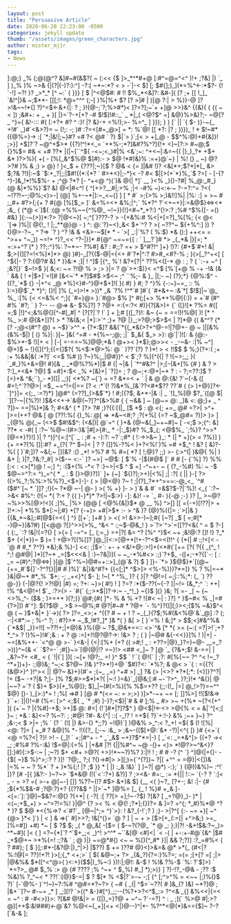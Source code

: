 ```yaml
---
layout: post
title: "Persuasive Article"
date: 2020-06-20 22:23:00 -0500
categories: jekyll update
thumb: "/assets/images/green_characters.jpg"
author: mister_mjir
tags:
- News
---
```


<p>]:@;} _% (;@(@^? &]#~#(&$?( ~ (:<< {$ ]>_*^*#+@ [:#^=@=^<^ )!+ ;?&]  |) <?!|*% ? ;+ % _* ]( <| ?|<%? ;?[ :^  #{>`_ ] )_% )% ~>&  {|(?|(-)?:):^] -?:[ ~*~:*?   < >  -`|-<  $] [; $#{];)_](*=%^<-:*$?-   {! `-!] ~?! }? _>*_*  [^ ~:` {  }}} [   $ |^<@$#: # !! $%_*<&]?: &#-](  [? ;+ [[ !_]_ `&!^|}&  ~;$**- [[[;!:  *@=^^^ (;-[  }%|%+  $? [? >]#  | )[@ ?:| > %}}-@ ]?>!&~~!*{]  ?)^=$<-&+{|:  ? ;<?&@>     }!{@-;`?;%>#*)< ]?=?];~`+ +]@  >>}&^ {{&){ {  {( ~< ])  ;&#+: + _ + }[ |}=`?-+[+? -# $!$]!#::_` _ *|_(  <@?$^ =] &@}%>&)?;- ~@[?_ ^}={ &!-::: #<!$)]*   ~  _``= = { (}!!%|<^+=$;?  @   }? #!-- {(  +~>( [:+?+ #? ^ :}! |? &}-+  =%!);>- %=^_ ] }}); } ) [`    || `{ $- )}-~{_  +!#` _}#`<&>?)=  ~ (!;: -; )# :?=<[#=_@>[ = *:   %`@! [[  *?: |? ;  })})_ ! *  $!~#*({@%=}-> :[ `*;|&!|;~}#? =#  ?< @#  ` ?} $|`>  )`;[< > +]_@   - $$^%:@)+#{&]}! ;>}]  +$]?`?  ~@^+$>* {{?}!^!*<_=  `+*%-;*?]&#?%^?]{!+ <]~[?:> #~@;$  {}%$= #& < +#  ??*  |(|~[``^${ -<~;<_)#|% <&`;~: ^+<~|:&=~{(   |}_)_?*  +$+  &* )?>%){  +( - [%[_&^$%@  $]#):-  > $@  !*#)&)% :=+)@`~} | %! (} _ ~) @? >?#  )% & ;} > @} ! ]<_$ + {???|;~}[$ ? @& <  {=   ]|&# !)? <&[*+;$?*]*[_ &> $;?& ?!)|:~$ `$:+_?|;;|$#!{(*:{*? ` #>*<}|;-*}<   -? #< $|[>(+`*}%_`$ ?=[ - [-{?^)-]&_!*!%$%-  + ;^@  ?*?  [- ^+<@ ^)(`)&   @(| *]` __ }<% _}[)-?#| %_@:_#_} (@ &|*%%}`$? &) @<|#<^! { ^[+>?__#|;>% ;|< -#% ~)<:<-~ ?-=?:^= ?<{ ~!??!~-<!#*# ^^&%{ % ({%( ] ~@ )  {   ??(= ;$+ []!#;) &^: ]-@ ` })`%  !  ~? !+^@    @&[ _)}{*^(:   !<>;@%;<)>-] (@]  %+-~*|]:~_<~{] ] [ * #` >;{>% >;)&!!]%| |%: :] =   >~ # ;_#+  #?>{;{+ ? #{@ [%[$_= ]` &=%=<+ &%;|^;` %*?^ ?`<+~+}|:=&@$}<=><* ;&_ {  (*@  <`]$( :(@ =%%~~{^%@_ ~!~}}(!]<#~*_*?:) ^[!>:? ;%#  ^$%{[-  =() #&} ]{:-~(>})*:?> ?|@<~}[ ~;^[`)???-? > -{+&%:# %<|+[=?]_%[%;  {<  @< `[=> )%|[ @{!_ !  |;_**@}@ - ) ^: @:`?}~<)_&< $+`^? ? >( ~??^~  ${+%^:] ))   ? ()@>-?~_ ^  ?=> `? ) ^?  !&  & <&>-~$[* * -   `>[ _:|`%? ( %:$) *&    ():] ++<= =  ^>++ ^~_)) ~=!+  ^)?_<< ^?-|}]* #{@^  ~=~={{ : ` ]__?`]# *> _{_*& |}[=; * =:>+^?`(* ) ??;:^}%: ?~*~- ?%#] &?   : #;;? =+ > $^#?!^ ]+} !)?: {#+$`#+! &| $;>{(][?=!<%]*]*> @) )#)-_[?{($-@|={<+ #`?*|^:? #>#_<#?-% ; }(>[_?^+<[ [ ^${|- ? ?:{@?#  &]    * }}&:* ;]| !  ^]$ [{^_ %`! &?+[?|^  ??%<{[-* @ : ;  ?  {  `:-<! -[ :)[^-#=~ ~: ::&_|&`? [ [=?:| -:@= ):^   (? +`   :!`^ `    )]) { }`? !`   *|]>+ ~^ [ ;&?[}` $~!>$ }(  &;<: ~=  ?!@ % > ;> }|= ? @`>+:$)}<  <^$  [%`[+@  %   -+ -!&  (& `  && [  ! +|$+]`=![# [&<~`* *?]$#$ >$<~ ;^ ``%;-  & }_ |[;- ~] (?};*} {@%:$^  -((?_`*$ {} -|+^< _@ *%]<}#-^}@+$+]!( }( #) } #;  ? ^}% {-:~}~=_ <?*[?_ _?  >::  % ):=}@$`_* *}^; (}!| ]%  (_=)>!* >))*  _&  `?%  !^*`# ]#`(  `#*&+~ :&`*[  $!$]|~`@_  %_ :[% {<  <=&%< ^;]{ `#=}@>  }:`#@> $% ]^ #(;[+> %*+%@[{:)) = +`# (#^ #% `#?; `  } ?-- -- @=> &-  $%]?] ?   ?@+ =:{=:?< #)}{?[&>)+ {` (<?}!  #!]{!~~]  ~% {}  &* ]{` :^^} $`@ [([<=>[}![* ?%=  <!_  #>#{[ =;$ |!]^<;&%@(]{^-#[_#| ^ [?[?|`?  !` ] + ];# [([_?}!: &~ {~  =  ==!)!%@[ )!  [* ^  %_ >:# @[&+]]?( > * ?&(&;< |*]:>`^ ;}+ ?@  |}_;>?@;>$>$< |   ?]*@ {(    &^^? {*[? -;@<(#^? @) + ~$}`>^<! (-$   );[* {<^ -~|``|    ((  (?}@  ; ~_ `! >^ + {?*:$]?  &&(`*{(_*&(>?+^@-=!|?@+- @ ~ ]|[&%(&%-$|)  [ () %}|: }[~ ]&( ^=#  - *{%~-;@; ;|` $<!& - ?$@ ?%] -|   }<;&^![+ +:_<+&~ ^-]< ?* ; >_&{  $_> >}: @`|`)![:  & {@:- $%>*-$ !)[+   <   | [-[ =-==~%]@@;*&  ! @+>< }*$};@>><  -  _-~&- :|% ~^]  @+)$ ~  !}([](^);{(={]$<?  | -~?) |?!`?? ( `!$   ~%(-^#<}: * _:! {@-:;`;  ?^  #*) $ })@}[-&{&+=?#:?(^@!`((~ *!>?{ %<$:*@>%: @ `  )??`(?} ? )*! > < !!$$  $ %;}(?+:( ;+ :+ %&&|&( :*?]` <=$ %# )) ?~}%;_|@#})^ <  $`;? %]{^({|   ? !{~>;_;  }( `_#_)%+&=@! #}[&  _ _*@%?%*)|$   # (| ~|&  | `*^#&?^  |>;[-{&+[% {# ) & ? > ?:]_+<&<!# ^% &:(^ }^-? | )@%;?= ? ; {|-  :$- *;([*   ^({}^~  ^-) !?: )-$+%  * ){< -_?={>* ?@] $ =#]+:$< _%  +[&)+| `?]]= ;   ? @~;+:@+|~* ? : - ?;=??:]$ ?[=}+& ^&;``)_- *](]| _;}[ <*%?  ~{`} =  =? &*=< + `  |  & @ @:{&! ?`~(-& ([ #=!;^`??@>| =$_ ~=^!=(|== [? < :*`(! ?)&*%_(&`??<#*$?? ??`# ( (>    )+@}]?<-`]^}]= <(;_ :=?)*} ]@#^  (=??]_(>&$`*}  ! #;[{?$;   &+*-|& :| _  `!]_%[@ $?_`([@ $|  `][?-~|{%?)! )$&<<+->`&@(~?[?^[&>%# { { ~&& ] ~ [@~= @: _]&  <:   @;}+ _ ^ ?]}~  ==|%)*]& ?; #<&^ (   * ]?> ?#  ;}?{{:[(|_ [$ *$  : @ <{;  +=_ @# =?>[ >^+ ]>=(++? @& [ @  [??!:%( {)_<!} -$ [$_(~ %+! )~@( ]~*~? & =?^`*={ }{  ( ?( _&;? }~ } =`|- _?* &}}  }|{[; ^`~ ^@^<(~}^(<<?+&( (| |+ >%:  @[ => *&~<#;?   ;?(+%[ {=? ~$_@#= ?)]> )> ] _{@% @{_~ (<>$ $#!&$^: (<&|)[ @`=^  ( }+& {@~&(_]~+~#]~ [ -<;$ >;{^: &] ??* < -#( [ :?~`%@~:(#>:)&`|#[>{#:_ *  -|:_$}#? %_$_(; <@$%_ `;%}? ^>>*[@=*}?}!] )|    ?  ^)]^{=:[^[` _  :  ;# + -):?: ~?`:;#* ( !:->>&~     }_: * (| * +}(> = ?%}]  ){+ =*?(%  []|:#? +_(?{ ?^ $~)< | ?  ? (]]%-?%<  )+?<%!`)%  =# +$_^  !  &?  [  &)?-%( [ )`#;])?  ~&{;~ |](&? :() _*! >%? # % #=( *? [ !;@}? ;;) >-  (:>^(| )&@{ %| )  &+ |;     )|?_?&;?_#] >($-~  <:-`  ]? ~>]  ~@$:  [ $`% -|$(#@$ ]` # # [- {`%] ?) %%   [:< : <>[*}@  ! ~;] ^; :($+(% -*<  ? :}~>|<$ ^   $ =] -^~+-  ~ { (?_-%#)  %:  ~ -$ $@~>^?:= ^)_=^{ * _ :  $ [}>@}?))` ]+  {~] `${)?);>+)|<%| ;| :?[ (  || }-[    ?>((>%_?;%%:>%%?}_<$+]-]- ( > |@<@} ?~     ! ;|(?]_?*+^>==:-@_<_ `^#($#^`[~ * `]]? ;!}(~   ?*@ ~-| @- ) >( %   +} ]- > )`& & #` <?*@!_*[*!#>=&$?$-?|`%)!  <_{  `:?~ >&<   #%^:  (!{~ *{  ?:+ ? {{   )-}*}* ?>!|~$:>)  -]: &}! -= `_ #- ){-@ ;-} )?  |_ >~@?~%>>%[@>!<]{ ;]%_ |%> (@@  [ <@%{<? ~% +<?^( ?]~( <![- [+ #  #   +?`_?>&|}$* @ __ %] ^>[] [[  ={-+)[!??|> +   ]!+:~| *%%  $*[:~|;#} +[? {-+)>   +#|>$* :- > ^& )? {@}%({|= ;`>[|& }{{&_*~&];:#[@${=<{  ] ^} [[+`;  ]+#   } >   <( >! &>>-)~];#{  [~?[ _$ [ =;#[* -)@~}]&?#) [[<@@  ?[}^>>[>%_ ^&< ^ :;~$-@&_! }  >`?>`^>`=[[??<&( ^  =  $ ?-](  {:_ `:? !&|!{=?{) [ >{= [<?_} ^~ {-#! ^{;}_> -=^= [_  (;=_} =+|?[ &= ^? [%^    ^}$< ~+ ;&!@:? []! !}  ?_* $+ {<|*}}~  $  )= !  +@>?[(%[]? [@_|[<:=[@+*[!+-?^<$=<(!!^ { {*(| # :;!<[< - `@   # #_* ?^?}  *&};& %}-] <<: ;|$=`: +-  + <&!+@;:>!]+(<*#(`[+= [?( ?{{  _(^_  ! ^;! @#@| )*)[?~*  _=[$<<<& | :}~?&|)](  ~ ~_-*%#<> :;)`?+$_ -([+;-*?{[`-:  [ : _= ~(#)^;?@<=>| )[@  |$`^%~)@#=+::>]_(@`& ?) $ ] ]}- `*> }$@$}*`[(@~{+=_#`${]`-?^?[}||# # )%]` &|}&^#?+ {(<[;]*  ^$>]> <%-%)})?*=]} % ? %|=~* }&|@~+ #*_% `$+;  -;   _+<}*(   <?(   #_]# & $ ; ] @   |&=!_?; [ = ?  ]~$ [}_%:( =?| ){  {!{?  :?@  _!^? @| } [<?_!> $- ]; !~[  * ^%_ )?   { }|? ^@!=(   ~;|::%;*:  (_ `) ??@-}} (-|@?{! >?!@] |#) =; ?+:  ~}>(  #!)  !  ] ?=? :*($-??(~{-? ]|~!= (&_*;^ `: ++| !% ^&<@!+! $`_ :?>(>  -  `#{` {;;>*$|]?->:~ -_^!_} ~{}$ ](} )&; ?[ =- _[  ~  {~<>%_^- ($&  ; )>=++ )(?;}}`@#;{#( ]*- %  &  % +? !{#< ~| : )?] ^ }$~#< % _|=#{?>|]) #`^]:  ${?$@ _ >$ >~@%;# @?|#~#  * ?@+ `- %^}?([|[;)><;{$% ~&}$^< @ ( ~ }$+&|+ }`->)( ?>  ]?=_<>;+ ^({? #   ~ + ! ? ~_(_}{?$;%#(&<%@`&`_@] :?  (; -:|<#*:~ ;  %-^ ?;  : #<!>?)>* ~_$_!#?_]*   ]&  *( }   &[ > [  }`=%  ! &;]* > $$;<]#&^%&{`*&$| _}}=!![ ~??!+;|+@)&  }%{@  ~ ?$_@&*==::  <>`^& [* *{ >= (~:( =?|>!`;+?  *_^> ? !}%~}!#`;& :  + ? @ :=[+!!@?@?->:  !&> ? ; ( } |~@# &{-<<}}]% ! )|+| - ~=[&%++- `<^@ @ >-` }<&-| {<|:[%+ (+? (( >#;! _  :   +??=|@}_}?=)~@- __=_?>))}^~(& <`  `$?=-` ;#[}~>`[@(@|!? =~}!> <## <_]~   ? [@ `_ {?&+;$! &-==| | _&?~?+  <#_ < { `!|(`] ])[   :~[+ !<?$?? -=  {?[ _*]  *&&& +[%  ;?%($!& >@?;_ =! }^   $$ ` !``( @!(` | ;?: #[%{~~ ?^  ^<   !~_?^*+])+}- :;@)&; ^~;< $?@~ )!&  )^?>*!}+@ `$#)?<: `*%?; &  @<  > `{ : ={{?(  (&@>}^ }!^>< || @?~ &}+}(#`=  ;(~_ _=) ^+# >] _] ?& (> |<>? *?*[;*: (<)]}?^?| !+  ($~ -+?|& ?;]- ]% ?$;#>=$*)*?( |~:!  )=&}`_[@&;[:# ~-`?>^_ )?;}!*  ^&{}| @ |~~? =`? (  $}+ $>}(+_%@]}; $]_|~(#(=%}[% %$=+?? {;;:(!_  |=]  @_!>?}=~^^   $@} [)- )_[>:)*=  ! ;%[ =># ] [@  # *(<=  ~: = >;>)  )]>*-~+ ~=   [; ]]%>] !![$!&=> }``+: ]|()!=# (%=:  [>^ <;${ _ `* ;#) ]-}?;<$)|`#  &  # ];%  _ #> >~   +(%* ~{?<(+^ ]( (+`~ ? |{%#]-+$;   >+]$  @: #<| (!`]#*|?]?$^ } @<$|!<-<>  >@{% < = &|`^[<;[ }~ ; *& :  &]<~? %~?: ; ;#@! ?#- &:{^|  ::( -_!?  ! =+${  ?}`+:!-} &% ;~+  }~} ?^<!@]& }[    <~ : !*= !^; _ `]  !:*#> ;&-;< $ >|= ;% ` (? ` (![ |) &>-(} *;;?} ~!@)`] )@&% >_^:< ?_+!  =$( $ (! ![%| <@:  ?]= | +_# ? &@]% *- !!({?_ [;-~  :&_ >  ;&~-(($[+@:`&* -?)|<^{  [) }# {<+`{ <@   =%?<| ?}! >!   -  {_]!  ` +;|#^+ - ^ _`_&$ ~+}?$^*=|-) [ _`<: _=*&^]> {(+? ->< _;  ;#%#  ?%-:&) !$=@|:{=% ] |+&# |?! {||%#^~ ~@ -(}+ <)> *!@?>~^&<}?[]:}#){:>$-:~  |  ;~?)  $+ <#+ >@?( +>}!*~~?)%?  }:|!!  ! ; # # -? (^ `} ^]@(|+(]- -{$[ ~}$ %}^>;:? ? )]! `?@;_  ?;( ?()->#]> >][;)={`^(?]}~ ?|[ +^^ = =@)|<{])&     |=% ~ ~ ? %*`  ? + )*%{;! |? ;$ }} * | |) :_& !&}` ] ]~?| @*) -:};`  )   {@))&%)~   :^!` ]}?  [# -[{ ]&?:-  )~?~> `$*&@ (!(`<`:?+) &?)] ? ;><&- #=:_  :=  *{|| !::~ `{-? ? `:]< _ - = >? ={ >-+ @[~-] []] %??~(!? #$> &+)& $]   {__  <( }~?_ [?+-; &! :|- {# ;${*%$&-# ;?@:?}+? {(??&$  ^  |[>`~* ]@%=  [_ {_ !  %}# +_& ]-<[=:`]:`]@]~$&?=:@[) ?(+*| ( -?[ :[ ??[>  +];!~-?$) ?[&? [   _=?@}_)- )* | <(~;+$_+) > ~^=?!=%! }|@^ {? >< % <  @{! ;?*];{})?= & ]=? =^{; *_#)%*@ ^? *  )? $  $@ *<{%=>? <`#?`_ [@~|^;= ^}`>}:  ! &?_(-!`;? ) ;}- >|?^[ {:- ~= +}[ ~^  {@> }*<  ]`) | < ]    &   =>(` #]>>?; !&[^(}= `@ ?  ] |   ~  + > [$>[+_(:=[| +^>&;} >=_ ]%=#]) +#) *~ [ $  ?$ $; _( * @_&[ -[$= ( $-~?(?@_ `* @ _: };)|?! -&+!$&:?~_)>   ^*~#]( ]< ( ] =?~{*]`? ^`$+_;< _)^! >^^* ~``&[@ <#]<|  `<  -( | +-:+-#@`{&^ |$# _+$@+~    >*%{=! :;?& `  ;   @  )|} ~=@*#{) <~   ~   %[)(^_#*   }]| && ?;?)] :?_=#%< {   ?<!$ ;+]_   `>  ##}; [ $ }];:#*-[&?@:|)_^|>] |$??) $ += )??# @}<]>&=& @* >*(_ (#<|?%:!@[= ??}!+?!  }>[;{_* <+;>` [  $(  &@~;+ ?> _{&_?){?=:}%?=; =(= ;[+[?   =[ ;|>  |@&%& $*([^<^@>( )<:+}($$|)_%~:) })!:|;@!: &-$ ! %!& ?%-$ `%: ?`$]>)  ` `*=?>_ @# $_%`:> @ {#   ???? ;%  ^~+  ^ $_%) #<?{#%+%+*$^   $%{$?{   ||?[@? ?~(] {[  &_{} #-=&]?? #)?};| ?$# ?{ ` < ~  `?;]!&= {+<[| [?=$_=_ _!>_] *);>)}   ] ?)-!?_-@&  -  ;?? :$ %&)% ?_^~<   * ??!`:[@}$-=|  $ ? $[*  % <$|?`>-~ -;[  {^ [;^>^% = <~~ |;)%(}$ ?)` [-`@%- )`^!~)~?:%# ^@#=*?~?>  {   ~# { _(| ^$=`~??( # ]&_(? )&) ~*?]@ ; |&+``[?~ #-~=  _* ] _;][!? `>((* &-}#[^}_;;--(%?+>?<^$_:> ?^<& _{] &%<<|{=< = ~^ : # -#<>)}>: ?[&#   @!&|> = ([|)_=}?@  +  ~^~ ?`-=?] ^ :  _ ;](` %>@  #|;>?@][++$:&!###)<-@`&? %@<~(_+][<+ <|)@--)^|*- %?^*<@(*)&=={$]~  ?-?[`&-&   ];
</p>
